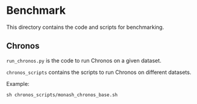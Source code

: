 # Benchmark
This directory contains the code and scripts for benchmarking. 


## Chronos
`run_chronos.py` is the code to run Chronos on a given dataset. 

`chronos_scripts` contains the scripts to run Chronos on different datasets.

Example: 
```
sh chronos_scripts/monash_chronos_base.sh
```

